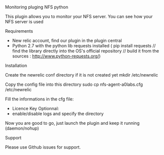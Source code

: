 Monitoring pluging NFS python

This plugin allows you to monitor your NFS server. You can see how your NFS server is used

Requirements

- New relic account, find our plugin in the plugin central
- Python 2.7 with the python lib requests installed ( pip install requests // find the library directly into the OS's official repository // build it from the sources : http://www.python-requests.org/)

Installation

Create the newrelic conf directory if it is not created yet
mkdir /etc/newrelic

Copy the config file into this directory
sudo cp nfs-agent-a0labs.cfg /etc/newrelic

Fill the informations in the cfg file:
- Licence Key
Optionnal:
- enable/disable logs and specify the directory

Now you are good to go, just launch the plugin and keep it running (daemon/nohup)

Support

Please use Github issues for support.